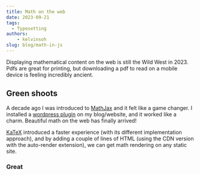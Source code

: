 ```yaml
---
title: Math on the web
date: 2023-09-21
tags:
  - Typesetting
authors: 
	- kelvinsoh
slug: blog/math-in-js
---
```


Displaying mathematical content on the web is still the Wild West in 2023.
Pdfs are great for printing, but downloading a pdf to read on a mobile device
is feeling incredibly ancient.

## Green shoots

A decade ago I was introduced to [MathJax](https://www.mathjax.org/) and it felt like
a game changer. I installed a [wordpress plugin](https://wordpress.org/plugins/mathjax-latex/)
on my blog/website, and it worked like a charm. Beautiful math on the web has finally arrived!

[KaTeX](https://katex.org/) introduced a faster experience (with its different implementation approach),
and by adding a couple of lines of HTML (using the CDN version with the auto-render extension), we
can get math rendering on any static site.

### Great

##
